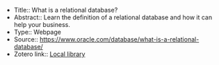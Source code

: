 - Title:: What is a relational database?
- Abstract:: Learn the definition of a relational database and how it can help your business.
- Type:: Webpage
- Source:: https://www.oracle.com/database/what-is-a-relational-database/
- Zotero link:: [Local library](zotero://select/library/items/UZ3LJ93K)
